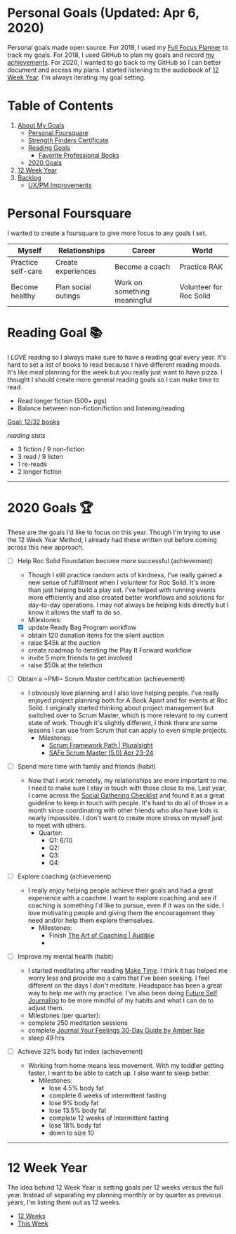 Personal Goals (Updated: Apr 6, 2020)
==============

Personal goals made open source. For 2019, I used my [Full Focus Planner](https://fullfocusplanner.com/) to track my goals. For 2018, I used GitHub to plan my goals and record [my achievements](https://github.com/candicodeit/personal-goals/blob/master/2018/00-2018-achievements.md). For 2020, I wanted to go back to my GitHub so I can better document and access my plans. I started listening to the audiobook of [12 Week Year](https://www.goodreads.com/book/show/10009377-the-12-week-year). I'm always iterating my goal setting. 

# Table of Contents
1. [About My Goals](about.md)
   * [Personal Foursquare](#personal-foursquare)
   * [Strength Finders Certificate](https://github.com/candicodeit/personal-goals/blob/2020-planning/personality-tests/StrengthFinders%20-%20Certificate.pdf)
   * [Reading Goals](#reading-goal-books)
      * [Favorite Professional Books](books.md)
   * [2020 Goals](#2020-goals-trophy)   
2. [12 Week Year](#12-week-year)
3. [Backlog](backlog.md)
   * [UX/PM Improvements](ux-pm.md)


# Personal Foursquare 
I wanted to create a foursquare to give more focus to any goals I set.

| Myself   | Relationships | Career  | World |
| ------------- | ------------- | ------------ | ------------- |
| Practice self-care  | Create experiences  | Become a coach  | Practice RAK |
| Become healthy  | Plan social outings  | Work on something meaningful | Volunteer for Roc Solid  |


# Reading Goal :books:
I *LOVE* reading so I always make sure to have a reading goal every year. It's hard to set a list of books to read because I have different reading moods. It's like meal planning for the week but you really just want to have pizza. I thought I should create more general reading goals so I can make time to read. 

- Read longer fiction (500+ pgs)
- Balance between non-fiction/fiction and listening/reading

[Goal: 12/32 books](https://www.goodreads.com/challenges/11621-2020-reading-challenge) 

_reading stats_
- 3 fiction / 9 non-fiction
- 3 read /  9 listen
- 1 re-reads
- 2 longer fiction

---

# 2020 Goals :trophy:
These are the goals I'd like to focus on this year. Though I'm trying to use the 12 Week Year Method, I already had these written out before coming across this new approach. 

- [ ] Help Roc Solid Foundation become more successful (achievement)
	- Though I still practice random acts of kindness, I've really gained a new sense of fulfillment when I volunteer for Roc Solid. It's more than just helping build a play set. I've helped with running events more efficiently and also created better workflows and solutions for day-to-day operations. I may not always be helping kids directly but I know it allows the staff to do so. 
   - Milestones: 
    - [x] update Ready Bag Program workflow
    - obtain 120 donation items for the silent auction
    - raise $45k at the auction
    - create roadmap fo iterating the Play It Forward workflow
    - invite 5 more friends to get involved
    - raise $50k at the telethon

- [ ] Obtain a ~PMI~ Scrum Master certification (achievement)
	- I obviously love planning and I also love helping people. I've really enjoyed project planning both for A Book Apart and for events at Roc Solid. I originally started thinking about project management but switched over to Scrum Master, which is more relevant to my current state of work. Though it's slightly different, I think there are some lessons I can use from Scrum that can apply to even simple projects.  
      - Milestones: 
	      - [Scrum Framework Path | Pluralsight](https://www.pluralsight.com/paths/the-scrum-framework)
	      - [SAFe Scrum Master (5.0) Apr 23-24](https://www.bekenplus.com/event-info/safe-scrum-master-5-0-guaranteed-to-run-2)

- [ ] Spend more time with family and friends (habit)
	- Now that I work remotely, my relationships are more important to me. I need to make sure I stay in touch with those close to me. Last year, I came across the [Social Gathering Checklist](social-checklist.md) and found it as a great guideline to keep in touch with people. It's hard to do all of those in a month since coordinating with other friends who also have kids is nearly impossible. I don't want to create more stress on myself just to meet with others.
        - Quarter: 
            - Q1: 6/10
            - Q2: 
            - Q3: 
            - Q4:

- [ ] Explore coaching (achievement)
	- I really enjoy helping people achieve their goals and had a great experience with a coachee. I want to explore coaching and see if coaching is something I'd like to pursue, even if it was on the side. I love motivating people and giving them the encouragement they need and/or help them explore themselves.
      - Milestones:
         - Finish [The Art of Coaching | Audible](https://www.audible.com/pd/The-Art-of-Coaching-Teams-Audiobook/B01M09VRGV)
         - 

- [ ] Improve my mental health (habit)
	- I started meditating after reading [Make Time](https://www.goodreads.com/book/show/37880811-make-time). I think it has helped me worry less and provide me a calm that I've been seeking. I feel different on the days I don't meditate. Headspace has been a great way to help me with my practice. I've also been doing [Future Self Journaling](https://yourholisticpsychologist.com/future-self-journaling/) to be more mindful of my habits and what I can do to adjust them. 
   - Milestones (per quarter): 
    - complete 250 meditation sessions
    - complete [Journal Your Feelings 30-Day Guide by Amber Rae](https://www.journalyourfeelings.com/)
    - sleep 49 hrs
   
- [ ] Achieve 32% body fat index (achievement)
	- Working from home means less movement. With my toddler getting faster, I want to be able to catch up. I also want to sleep better.
      - Milestones: 
         - lose 4.5% body fat
         - complete 6 weeks of intermittent fasting
         - lose 9% body fat
         - lose 13.5% body fat
         - complete 12 weeks of intermittent fasting
         - lose 18% body fat
         - down to size 10

---

# 12 Week Year
The idea behind 12 Week Year is setting goals per 12 weeks versus the full year. Instead of separating my planning monthly or by quarter as previous years, I'm listing them out as 12 weeks. 

   * [12 Weeks](https://github.com/candicodeit/personal-goals/blob/master/2020/02-12wy-q2.md)
   * [This Week](https://github.com/candicodeit/personal-goals/blob/master/2020/02-12wy-q2.md#week-4--apr-20---26)
   
